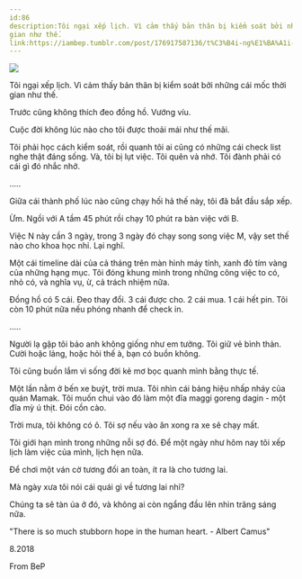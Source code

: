 ```yaml
---
id:86
description:Tôi ngại xếp lịch. Vì cảm thấy bản thân bị kiểm soát bởi những cái mốc thời
gian như thế.
link:https://iambep.tumblr.com/post/176917587136/t%C3%B4i-ng%E1%BA%A1i-x%E1%BA%BFp-l%E1%BB%8Bch-v%C3%AC-c%E1%BA%A3m-th%E1%BA%A5y-b%E1%BA%A3n-th%C3%A2n-b%E1%BB%8B-ki%E1%BB%83m
---
```


![](https://64.media.tumblr.com/7a86aeed8a71f7e1c3b79d575d7898ca/tumblr_pdcw7quJpv1u3a9rjo1_500.jpg)

Tôi ngại xếp lịch. Vì cảm thấy bản thân bị kiểm soát bởi những cái mốc thời
gian như thế.

Trước cũng không thích đeo đồng hồ. Vướng víu.

Cuộc đời không lúc nào cho tôi được thoải mái như thế mãi.

Tôi phải học cách kiểm soát, rồi quanh tôi ai cũng có những cái check list
nghe thật đáng sống. Và, tôi bị lụt việc. Tôi quên và nhớ. Tôi đành phải
có cái gì đó nhắc nhở.

.....

Giữa cái thành phố lúc nào cũng chạy hối hả thế này, tôi đã bắt đầu sắp
xếp.

Ừm. Ngồi với A tầm 45 phút rồi chạy 10 phút ra bàn việc với B.

Việc N này cần 3 ngày, trong 3 ngày đó chạy song song việc M, vậy set thế
nào cho khoa học nhỉ. Lại nghĩ.

Một cái timeline dài của cả tháng trên màn hình máy tính, xanh đỏ tím vàng
của những hạng mục. Tôi đóng khung mình trong những công việc to có, nhỏ
có, và nghĩa vụ, ừ, cả trách nhiệm nữa.

Đồng hồ có 5 cái. Đeo thay đổi. 3 cái được cho. 2 cái mua. 1 cái hết pin.
Tôi còn 10 phút nữa nếu phóng nhanh để check in.

.....

Người lạ gặp tôi bảo anh không giống như em tưởng. Tôi giữ vẻ bình thản.
Cười hoặc lảng, hoặc hỏi thế à, bạn có buồn không.

Tôi cũng buồn lắm vì sống đời kẻ mơ bọc quanh mình bằng thực tế.

Một lần nằm ở bến xe buýt, trời mưa. Tôi nhìn cái bảng hiệu nhấp nháy của
quán Mamak. Tôi muốn chui vào đó làm một đĩa maggi goreng dagin - một đĩa
mỳ ú thịt. Đói cồn cào.

Trời mưa, tôi không có ô. Tôi sợ nếu vào ăn xong ra xe sẽ chạy mất.

Tôi giới hạn mình trong những nỗi sợ đó. Để một ngày như hôm nay tôi xếp
lịch làm việc của mình, lịch hẹn nữa.

Để chơi một ván cờ tương đối an toàn, ít ra là cho tương lai.

Mà ngày xưa tôi nói cái quái gì về tương lai nhỉ?

Chúng ta sẽ tàn úa ở đó, và không ai còn ngẩng đầu lên nhìn trăng sáng nữa.

"There is so much stubborn hope in the human heart. - Albert Camus"

8.2018

From BeP